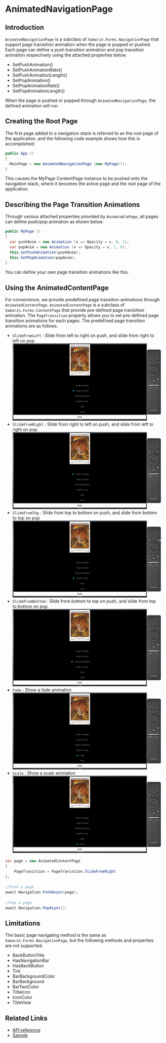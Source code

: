 
# AnimatedNavigationPage
## Introduction
`AnimatedNavigationPage` is a subclass of `Xamarin.Forms.NavigationPage` that support page tranisition animation when the page is popped or pushed. Each page can define a push transition animation and pop transition animation respectively using the attached properties below.

 - SetPushAnimation()
 - SetPushAnimationRate()
 - SetPushAnimationLength()
 - SetPopAnimation()
 - SetPopAnimationRate()
 - SetPopAnimationLength()

When the page is pushed or popped through `AnimatedNavigationPage`, the defined animation will run.

## Creating the Root Page

The first page added to a navigation stack is referred to as the root page of the application, and the following code example shows how this is accomplished:

``` c#
public App ()
{
  MainPage = new AnimatedNavigationPage (new MyPage());
}
```

This causes the MyPage ContentPage instance to be pushed onto the navigation stack, where it becomes the active page and the root page of the application.

## Describing the Page Transition Animations

Through various attached properties provided by `AnimatablePage`, all pages can define push/pop animation as shown below.

``` c#
public MyPage ()
{
  var pushAnim = new Animation (v => Opacity = v, 0, 1);
  var popAnim = new Animation (v => Opacity = v, 1, 0);
  this.SetPushAnimation(pushAnim);
  this.SetPopAnimation(popAnim);
}
```

You can define your own page transition animations like this.


## Using the AnimatedContentPage

For convenience, we provide predefined page transition animations through `AnimatedContentPage`. `AnimatedContentPage` is a subclass of `Xamarin.Forms.ContentPage` that provide pre-defined page tranisition animation. The `PageTransition` property allows you to set pre-defined page transition animations for each pages. The predefined page transition animations are as follows.
 - `SlideFromLeft` : Slide from left to right on push, and slide from right to left on pop
   ![img](resources/AniNavPage_slide_from_left.gif)
 - `SlideFromRight` : Slide from right to left on push, and slide from left to right on pop
   ![img](resources/AniNavPage_slide_from_right.gif)
 - `SlideFromTop` : Slide from top to bottom on push, and slide from bottom to top on pop
   ![img](resources/AniNavPage_slide_from_top.gif)
 - `SlideFromBottom` : Slide from bottom to top on push, and slide from top to bottom on pop
   ![img](resources/AniNavPage_slide_from_bottom.gif)
 - `Fade` : Show a fade animation
   ![img](resources/AniNavPage_fade.gif)
 - `Scale` : Show a scale animation
   ![img](resources/AniNavPage_scale.gif)


``` c#
var page = new AnimatedContentPage
{
    PageTranistion = PageTranistion.SlideFromRight
};

//Push a page
await Navigation.PushAsync(page);

//Pop a page
await Navigation.PopAsync();
```

## Limitations
The basic page navigating method is the same as `Xamarin.Forms.NavigationPage`, but the following methods and properties are not supported.
 - BackButtonTitle
 - HasNavigationBar
 - HasBackButton
 - Tint
 - BarBackgroundColor
 - BarBackground
 - BarTextColor
 - TitleIcon
 - IconColor
 - TitleView

## Related Links
 * [API reference](https://samsung.github.io/Tizen.TV.UIControls/api/Tizen.TV.UIControls.Forms.AnimatedNavigationPage.html)
 * [Sample](https://github.com/Samsung/Tizen.TV.UIControls/tree/master/sample/Sample/AnimatedNaviPage)
